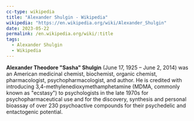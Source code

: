 ```yaml
---
cc-type: wikipedia
title: "Alexander Shulgin - Wikipedia"
wikipedia: "https://en.wikipedia.org/wiki/Alexander_Shulgin"
date: 2023-05-22
permalink: /en.wikipedia.org/wiki/:title
tags:
  - Alexander Shulgin
  - Wikipedia
---
```

**Alexander Theodore "Sasha" Shulgin** (June 17, 1925 – June 2, 2014) was an American medicinal chemist, biochemist, organic chemist, pharmacologist, psychopharmacologist, and author. He is credited with introducing 3,4-methylenedioxymethamphetamine (MDMA, commonly known as "ecstasy") to psychologists in the late 1970s for psychopharmaceutical use and for the discovery, synthesis and personal bioassay of over 230 psychoactive compounds for their psychedelic and entactogenic potential.